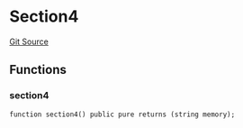 # Section4
[Git Source](https://github.com/z0r0z/BaseSAFE/blob/02336b9dfbabe0fc92033ce69b4a16a2e55e44f8/src/Section4.sol)


## Functions
### section4


```solidity
function section4() public pure returns (string memory);
```

